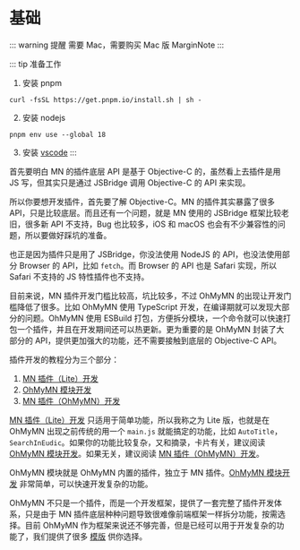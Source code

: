 # 基础

::: warning 提醒
需要 Mac，需要购买 Mac 版 MarginNote
:::

::: tip 准备工作
1. 安装 pnpm
```shell
curl -fsSL https://get.pnpm.io/install.sh | sh -
```
2. 安装 nodejs
```shell
pnpm env use --global 18
```
3. 安装 [vscode](https://code.visualstudio.com/download)
:::

首先要明白 MN 的插件底层 API 是基于 Objective-C 的，虽然看上去插件是用 JS 写，但其实只是通过 JSBridge 调用 Objective-C 的 API 来实现。

所以你要想开发插件，首先要了解 Objective-C。MN 的插件其实暴露了很多 API，只是比较底层。而且还有一个问题，就是 MN 使用的 JSBridge 框架比较老旧，很多新 API 不支持，Bug 也比较多，iOS 和 macOS 也会有不少兼容性的问题，所以要做好踩坑的准备。

也正是因为插件只是用了 JSBridge，你没法使用 NodeJS 的 API，也没法使用部分 Browser 的 API，比如 `fetch`。而 Browser 的 API 也是 Safari 实现，所以 Safari 不支持的 JS 特性插件也不支持。

目前来说，MN 插件开发门槛比较高，坑比较多，不过 OhMyMN 的出现让开发门槛降低了很多。比如 OhMyMN 使用 TypeScript 开发，在编译期就可以发现大部分的问题。OhMyMN 使用 ESBuild 打包，方便拆分模块，一个命令就可以快速打包一个插件，并且在开发期间还可以热更新。更为重要的是 OhMyMN 封装了大部分的 API，提供更加强大的功能，还不需要接触到底层的 Objective-C API。

插件开发的教程分为三个部分：
1. [MN 插件（Lite）开发](./lite.md)
2. [OhMyMN 模块开发](./module/)
3. [MN 插件（OhMyMN）开发](./ohmymn/)

[MN 插件（Lite）开发](./lite.md) 只适用于简单功能，所以我称之为 Lite 版，也就是在 OhMyMN 出现之前传统的用一个 `main.js` 就能搞定的功能，比如 `AutoTitle`，`SearchInEudic`。如果你的功能比较复杂，又和摘录，卡片有关，建议阅读 [OhMyMN 模块开发](./module/)。如果无关，建议阅读 [MN 插件（OhMyMN）开发](./ohmymn.md)。

OhMyMN 模块就是 OhMyMN 内置的插件，独立于 MN 插件。[OhMyMN 模块开发](./module/) 非常简单，可以快速开发复杂的功能。

OhMyMN 不只是一个插件，而是一个开发框架，提供了一套完整了插件开发体系，只是由于 MN 插件底层种种问题导致很难像前端框架一样拆分功能，按需选择。目前 OhMyMN 作为框架来说还不够完善，但是已经可以用于开发复杂的功能了，我们提供了很多 [模版](./ohmymn/index.md) 供你选择。